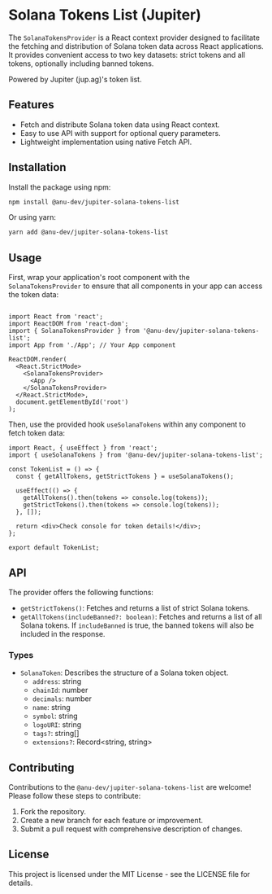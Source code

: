 # Solana Tokens List (Jupiter)

The `SolanaTokensProvider` is a React context provider designed to facilitate the fetching and distribution of Solana token data across React applications. It provides convenient access to two key datasets: strict tokens and all tokens, optionally including banned tokens.

Powered by Jupiter (jup.ag)'s token list.

## Features

- Fetch and distribute Solana token data using React context.
- Easy to use API with support for optional query parameters.
- Lightweight implementation using native Fetch API.

## Installation

Install the package using npm:

```bash
npm install @anu-dev/jupiter-solana-tokens-list
```

Or using yarn:
```bash
yarn add @anu-dev/jupiter-solana-tokens-list
```

## Usage
First, wrap your application's root component with the `SolanaTokensProvider` to ensure that all components in your app can access the token data:

```tsx

import React from 'react';
import ReactDOM from 'react-dom';
import { SolanaTokensProvider } from '@anu-dev/jupiter-solana-tokens-list';
import App from './App'; // Your App component

ReactDOM.render(
  <React.StrictMode>
    <SolanaTokensProvider>
      <App />
    </SolanaTokensProvider>
  </React.StrictMode>,
  document.getElementById('root')
);
```

Then, use the provided hook `useSolanaTokens` within any component to fetch token data:

```tsx
import React, { useEffect } from 'react';
import { useSolanaTokens } from '@anu-dev/jupiter-solana-tokens-list';

const TokenList = () => {
  const { getAllTokens, getStrictTokens } = useSolanaTokens();

  useEffect(() => {
    getAllTokens().then(tokens => console.log(tokens));
    getStrictTokens().then(tokens => console.log(tokens));
  }, []);

  return <div>Check console for token details!</div>;
};

export default TokenList;
```

## API

The provider offers the following functions:

- `getStrictTokens()`: Fetches and returns a list of strict Solana tokens.
- `getAllTokens(includeBanned?: boolean)`: Fetches and returns a list of all Solana tokens. If `includeBanned` is true, the banned tokens will also be included in the response.

### Types

- `SolanaToken`: Describes the structure of a Solana token object.
    - `address`: string
    - `chainId`: number
    - `decimals`: number
    - `name`: string
    - `symbol`: string
    - `logoURI`: string
    - `tags?`: string[]
    - `extensions?`: Record<string, string>

## Contributing

Contributions to the `@anu-dev/jupiter-solana-tokens-list` are welcome! Please follow these steps to contribute:

1. Fork the repository.
2. Create a new branch for each feature or improvement.
3. Submit a pull request with comprehensive description of changes.

## License

This project is licensed under the MIT License - see the LICENSE file for details.
